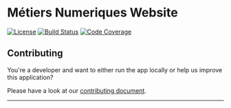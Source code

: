 # Métiers Numeriques Website

[![License][img-license]][lnk-license]
[![Build Status][img-github]][lnk-github]
[![Code Coverage][img-codecov]][lnk-codecov]

## Contributing

You're a developer and want to either run the app locally or help us improve this application?

Please have a look at our [contributing document](./CONTRIBUTING.md).

---

[img-codecov]: https://img.shields.io/codecov/c/github/betagouv/metiers-numeriques/main?style=flat-square
[img-github]: https://img.shields.io/github/workflow/status/betagouv/metiers-numeriques/Check/main?style=flat-square
[img-license]: https://img.shields.io/github/license/betagouv/metiers-numeriques?style=flat-square
[lnk-codecov]: https://codecov.io/gh/betagouv/metiers-numeriques/branch/main
[lnk-github]: https://github.com/betagouv/metiers-numeriques/actions?query=branch%3Amain++
[lnk-license]: https://github.com/betagouv/metiers-numeriques/blob/main/LICENSE
